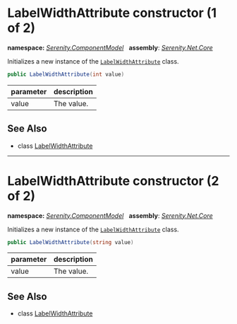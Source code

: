 # LabelWidthAttribute constructor (1 of 2)
**namespace:** *[Serenity.ComponentModel](../../README.md#serenity.componentmodel-namespace)*   **assembly**: *[Serenity.Net.Core](../../README.md)*

Initializes a new instance of the [`LabelWidthAttribute`](../LabelWidthAttribute.md) class.

```csharp
public LabelWidthAttribute(int value)
```

| parameter | description |
| --- | --- |
| value | The value. |

## See Also

* class [LabelWidthAttribute](../LabelWidthAttribute.md)

---

# LabelWidthAttribute constructor (2 of 2)
**namespace:** *[Serenity.ComponentModel](../../README.md#serenity.componentmodel-namespace)*   **assembly**: *[Serenity.Net.Core](../../README.md)*

Initializes a new instance of the [`LabelWidthAttribute`](../LabelWidthAttribute.md) class.

```csharp
public LabelWidthAttribute(string value)
```

| parameter | description |
| --- | --- |
| value | The value. |

## See Also

* class [LabelWidthAttribute](../LabelWidthAttribute.md)